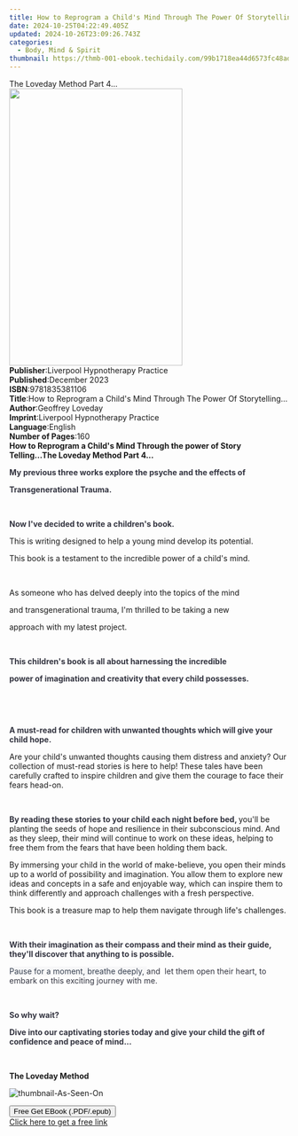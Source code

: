 ```yaml
---
title: How to Reprogram a Child's Mind Through The Power Of Storytelling... | Free Book
date: 2024-10-25T04:22:49.405Z
updated: 2024-10-26T23:09:26.743Z
categories:
  - Body, Mind & Spirit
thumbnail: https://thmb-001-ebook.techidaily.com/99b1718ea44d6573fc48ada105a97b6ab69f6a6061fbedd52e69c8bfb96be36a.jpg
---
```

<main id="book-container">
  <div class="flex flex-col">
    <div class="book-brief flex-1 py-6 px-4 sm:p-6 md:py-10 md:px-8">
      <!-- brief-->
      <div class="book-brief-main">The Loveday Method Part 4...</div>
    </div>
    <div
      class="book-meta-info flex-1 grid gap-4 col-start-1 col-end-3 row-start-1 sm:mb-6 sm:grid-cols-4 lg:gap-6 lg:col-start-2 lg:row-end-6 lg:row-span-6 lg:mb-0"
    >
      <div
        class="book-meta-info-left place-content-center mt-4 p-4 text-sm leading-6 col-start-2 col-span-2 dark:text-slate-400"
      >
        <img
          class="w-full h-500 object-cover rounded-lg sm:h-255 sm:col-span-2 lg:col-span-full"
          src="https://img-001-ebook.techidaily.com/ec54432895d1345be742ab4651d1576690205f9e67afa28008a03cfca984f094.jpg"
          alt=""
          width="312"
          height="500"
        />
      </div>
      <div
        class="book-meta-info-right mt-2 col-start-1 row-start-2 col-span-3 self-center"
      >
        <!-- meta data  -->
        <div class="flex flex-col px-4 md:px-8">
          <div class="flex-1">
            <strong>Publisher</strong>:<span class="px-2"
              >Liverpool Hypnotherapy Practice</span
            >
          </div>
          <div class="flex-1">
            <strong>Published</strong>:<span class="px-2">December 2023</span>
          </div>
          <div class="flex-1">
            <strong>ISBN</strong>:<span class="px-2">9781835381106</span>
          </div>
          <div class="flex-1">
            <strong>Title</strong>:<span class="px-2"
              >How to Reprogram a Child&#39;s Mind Through The Power Of
              Storytelling...</span
            >
          </div>
          <div class="flex-1">
            <strong>Author</strong>:<span class="px-2">Geoffrey Loveday</span>
          </div>
          <div class="flex-1">
            <strong>Imprint</strong>:<span class="px-2"
              >Liverpool Hypnotherapy Practice</span
            >
          </div>
          <div class="flex-1">
            <strong>Language</strong>:<span class="px-2">English</span>
          </div>
          <div class="flex-1">
            <strong>Number of Pages</strong>:<span class="px-2">160</span>
          </div>
        </div>
      </div>
    </div>
    <div class="book-description flex-1 py-6 px-4 sm:p-6 md:py-10 md:px-8">
      <div class="book-description-main">
        <div accordion-content="" id="description">
          <strong
            ><strong
              >How to Reprogram a Child's Mind Through the power of Story
              Telling...</strong
            ></strong
          ><strong><strong>The Loveday Method Part 4...</strong></strong>
          <p>
            <strong style="color: rgb(52, 53, 65)"
              >My previous three works explore the psyche and the effects
              of</strong
            >
          </p>
          <p>
            <strong style="color: rgb(52, 53, 65)"
              >Transgenerational Trauma.</strong
            >
          </p>
          <p><br /></p>
          <p>
            <strong style="color: rgb(52, 53, 65)"
              ><span></span>Now I've decided to write a children's book.
            </strong>
          </p>
          <p>
            This is writing designed to help a young mind develop its potential.
          </p>
          <p>
            This book is a testament to the incredible power of a child's mind.
          </p>
          <p><br /></p>
          <p>As someone who has delved deeply into the topics of the mind</p>
          <p>and transgenerational trauma, I'm thrilled to be taking a new</p>
          <p>approach with my latest project.</p>
          <p><br /></p>
          <p>
            <strong style="color: rgb(52, 53, 65)"
              >This children's book is all about harnessing the
              incredible</strong
            >
          </p>
          <p>
            <strong style="color: rgb(52, 53, 65)"
              >power of imagination and creativity that every child
              possesses.</strong
            >
          </p>
          <p><br /></p>
          <p class="ql-align-justify"><br /></p>
          <p class="ql-align-justify">
            <strong style="color: rgb(52, 53, 65)"
              >A must-read for children with unwanted thoughts which will give
              your child hope.</strong
            >
          </p>
          <p>
            Are your child's unwanted thoughts causing them distress and
            anxiety? Our collection of must-read stories is here to help! These
            tales have been carefully crafted to inspire children and give them
            the courage to face their fears head-on.&nbsp;
          </p>
          <p><br /></p>
          <p>
            <strong style="color: rgb(52, 53, 65)"
              >By reading these stories to your child each night before bed, </strong
            >you'll be planting the seeds of hope and resilience in their
            subconscious mind. And as they sleep, their mind will continue to
            work on these ideas, helping to free them from the fears that have
            been holding them back.
          </p>
          <p class="ql-align-justify">
            By immersing your child in the world of make-believe, you open their
            minds up to a world of possibility and imagination. You allow them
            to explore new ideas and concepts in a safe and enjoyable way, which
            can inspire them to think differently and approach challenges with a
            fresh perspective.
          </p>
          <p class="ql-align-justify">
            This book is a treasure map to help them navigate through life's
            challenges.
          </p>
          <p class="ql-align-justify"><br /></p>
          <p class="ql-align-justify">
            <strong style="color: rgb(52, 53, 65)"
              >With their imagination as their compass and their mind as their
              guide, they'll discover that anything to is possible.</strong
            >
          </p>
          <p class="ql-align-justify">
            <span
              style="
                color: rgb(55, 65, 81);
                background-color: rgb(247, 247, 248);
              "
              >Pause for a moment, breathe deeply, </span
            ><span style="color: rgb(52, 53, 65)"
              >and&nbsp; let them open their heart, to embark on this exciting
              journey with me.</span
            >
          </p>
          <p class="ql-align-justify"><br /></p>
          <strong
            ><strong style="color: rgb(52, 53, 65)"
              ><span></span>So why wait?
            </strong></strong
          >
          <p class="ql-align-justify">
            <strong style="color: rgb(52, 53, 65)"
              >Dive into our captivating stories today and give your child the
              gift of confidence and peace of mind...</strong
            >
          </p>
          <p class="ql-align-center"><br /></p>
          <strong><strong>The Loveday Method</strong></strong>
          <p class="ql-align-center">
            <img
              src="https://i.ibb.co/0qwmtYd/thumbnail-As-Seen-On.png"
              alt="thumbnail-As-Seen-On"
              border="0"
            />
          </p>
        </div>
        <div class="accordion-fader"></div>
      </div>
    </div>
    <div class="book-excerpts flex-1 py-6 px-4 sm:p-6 md:py-10 md:px-8"></div>
    <div
      class="book-about-author flex-1 py-6 px-4 sm:p-6 md:py-10 md:px-8"
    ></div>
    <div class="book-free-get flex-1 py-6 px-4 sm:p-6 md:py-10 md:px-8">
      <button
        id="btn-free-get"
        class="bg-blue-500 hover:bg-blue-700 text-white font-bold py-2 px-4 rounded"
      >
        Free Get EBook (.PDF/.epub)
      </button>
      <div id="countdown-display" class="px-2 text-lg mt-2"></div>
      <a
        id="free-link"
        class="hidden bg-blue-500 hover:bg-blue-700 text-white font-bold py-2 px-4 rounded"
        href="https://www.ebooks.com/en-us/book/211173577/how-to-reprogram-a-child-s-mind-through-the-power-of-storytelling/geoffrey-loveday/"
        target="_blank"
        >Click here to get a free link</a
      >
    </div>
    <script>
      let countdownTime = 0;
      let countdownInterval = null;
      document
        .getElementById('btn-free-get')
        .addEventListener('click', startCountdown);
      function startCountdown() {
        countdownTime = new Date().getTime() + 60000 * 3;
        countdownInterval = setInterval(updateCountdown, 1000);
        document.getElementById('btn-free-get').disabled = true;
        document
          .getElementById('btn-free-get')
          .classList.add('bg-gray-500', 'cursor-not-allowed');
      }
      function updateCountdown() {
        let currentTime = new Date().getTime();
        let timeLeft = countdownTime - currentTime;
        let secondsLeft = Math.floor(timeLeft / 1000);
        document.getElementById('countdown-display').innerHTML =
          `Remaining time: ${secondsLeft} seconds.`;
        if (secondsLeft <= 0) {
          clearInterval(countdownInterval);
          document.getElementById('btn-free-get').classList.add('hidden');
          document.getElementById('free-link').classList.remove('hidden');
          document.getElementById('countdown-display').innerHTML = '';
        }
      }
    </script>
  </div>
</main>

<ins class="adsbygoogle"
      style="display:block"
      data-ad-client="ca-pub-7571918770474297"
      data-ad-slot="8358498916"
      data-ad-format="auto"
      data-full-width-responsive="true"></ins>
    